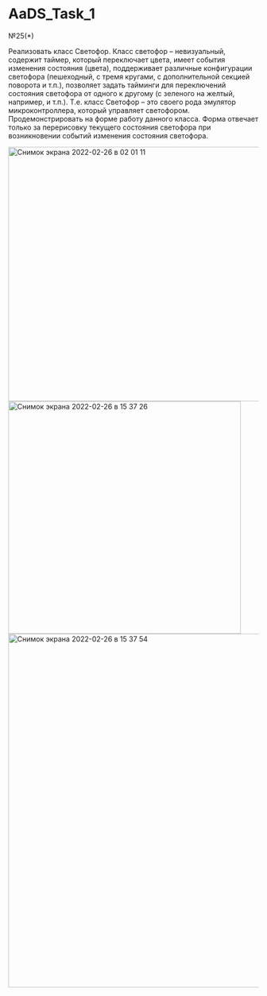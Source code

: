 # AaDS_Task_1

№25(*)

Реализовать класс Светофор. Класс светофор – невизуальный, содержит таймер, который переключает цвета, имеет события изменения состояния (цвета), поддерживает различные конфигурации светофора (пешеходный, с тремя кругами, с дополнительной секцией поворота и т.п.), позволяет задать тайминги для переключений состояния светофора от одного к другому (с зеленого на желтый, например, и т.п.). Т.е. класс Светофор – это своего рода эмулятор микроконтроллера, который управляет светофором. Продемонстрировать на форме работу данного класса. Форма отвечает только за перерисовку текущего состояния светофора при возникновении событий изменения состояния светофора.

<img width="512" alt="Снимок экрана 2022-02-26 в 02 01 11" src="https://user-images.githubusercontent.com/81358883/155814484-979cef78-9ed2-4364-ba4e-16f9864647a2.png">

<img width="468" alt="Снимок экрана 2022-02-26 в 15 37 26" src="https://user-images.githubusercontent.com/81358883/155843430-23112c42-22fe-4318-9dc8-48a3466ad858.png">

<img width="712" alt="Снимок экрана 2022-02-26 в 15 37 54" src="https://user-images.githubusercontent.com/81358883/155843434-976b771d-d6a3-4be8-a0dc-615ce943f38e.png">
